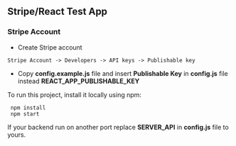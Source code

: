 ## Stripe/React Test App


### Stripe Account
- Create Stripe account
```
Stripe Account -> Developers -> API keys -> Publishable key
```
- Copy **config.example.js** file and insert **Publishable Key** in **config.js** file instead **REACT_APP_PUBLISHABLE_KEY**


To run this project, install it locally using npm:

```
 npm install
 npm start
```
If your backend run on another port replace **SERVER_API** in **config.js** file to yours.
